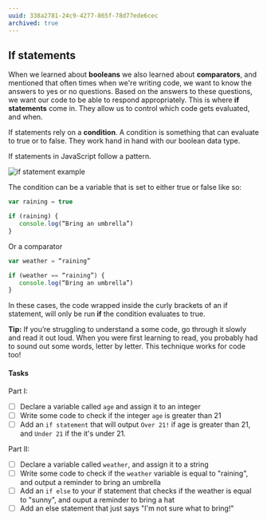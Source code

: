 ```yaml
---
uuid: 338a2781-24c9-4277-865f-78d77ede6cec
archived: true
---
```


## If statements

When we learned about **booleans** we also learned about **comparators**, and mentioned that often
times when we're writing code, we want to know the answers to yes or no questions. Based on the answers
to these questions, we want our code to be able to respond appropriately. This is where **if statements** come in. They allow us to control which code gets evaluated, and when.

If statements rely on a **condition**. A condition is something that can evaluate to true or to false. They work hand in hand with our boolean data type.

If statements in JavaScript follow a pattern.

![if statement example](https://d3vv6lp55qjaqc.cloudfront.net/items/3B313R1J3B3B192P1J2h/Image%202017-08-29%20at%208.14.23%20PM.png?X-CloudApp-Visitor-Id=2818368&v=16b4a668)

The condition can be a variable that is set to either true or false like so:

```javascript
var raining = true

if (raining) {
   console.log(“Bring an umbrella”)
}
```

Or a comparator

```javascript
var weather = “raining”

if (weather == “raining”) {
   console.log(“Bring an umbrella”)
}
```

In these cases, the code wrapped inside the curly brackets of an if statement, will only
be run **if** the condition evaluates to true.

**Tip:** If you’re struggling to understand a some code, go through it slowly and read it out loud. When you were first learning to read, you probably had to sound out some words, letter by letter. This technique works for code too!

#### Tasks
Part I:
- [ ] Declare a variable called `age` and assign it to an integer
- [ ] Write some code to check if the integer `age` is greater than 21
- [ ] Add an `if statement` that will output `Over 21!` if age is greater than 21, and `Under 21` if the it's under 21.

Part II:
- [ ] Declare a variable called `weather`, and assign it to a string
- [ ] Write some code to check if the `weather` variable is equal to "raining", and output a reminder to bring an umbrella
- [ ] Add an `if else` to your if statement that checks if the weather is equal to "sunny", and ouput a reminder to bring a hat
- [ ] Add an else statement that just says "I'm not sure what to bring!"
